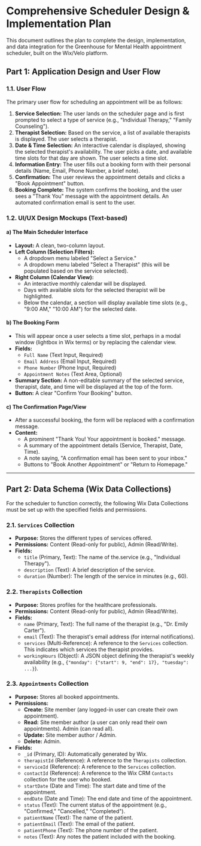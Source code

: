# Comprehensive Scheduler Design & Implementation Plan

This document outlines the plan to complete the design, implementation, and data integration for the Greenhouse for Mental Health appointment scheduler, built on the Wix/Velo platform.

## Part 1: Application Design and User Flow

### 1.1. User Flow

The primary user flow for scheduling an appointment will be as follows:

1.  **Service Selection:** The user lands on the scheduler page and is first prompted to select a type of service (e.g., "Individual Therapy," "Family Counseling").
2.  **Therapist Selection:** Based on the service, a list of available therapists is displayed. The user selects a therapist.
3.  **Date & Time Selection:** An interactive calendar is displayed, showing the selected therapist's availability. The user picks a date, and available time slots for that day are shown. The user selects a time slot.
4.  **Information Entry:** The user fills out a booking form with their personal details (Name, Email, Phone Number, a brief note).
5.  **Confirmation:** The user reviews the appointment details and clicks a "Book Appointment" button.
6.  **Booking Complete:** The system confirms the booking, and the user sees a "Thank You" message with the appointment details. An automated confirmation email is sent to the user.

### 1.2. UI/UX Design Mockups (Text-based)

#### a) The Main Scheduler Interface

*   **Layout:** A clean, two-column layout.
*   **Left Column (Selection Filters):**
    *   A dropdown menu labeled "Select a Service."
    *   A dropdown menu labeled "Select a Therapist" (this will be populated based on the service selected).
*   **Right Column (Calendar View):**
    *   An interactive monthly calendar will be displayed.
    *   Days with available slots for the selected therapist will be highlighted.
    *   Below the calendar, a section will display available time slots (e.g., "9:00 AM," "10:00 AM") for the selected date.

#### b) The Booking Form

*   This will appear once a user selects a time slot, perhaps in a modal window (lightbox in Wix terms) or by replacing the calendar view.
*   **Fields:**
    *   `Full Name` (Text Input, Required)
    *   `Email Address` (Email Input, Required)
    *   `Phone Number` (Phone Input, Required)
    *   `Appointment Notes` (Text Area, Optional)
*   **Summary Section:** A non-editable summary of the selected service, therapist, date, and time will be displayed at the top of the form.
*   **Button:** A clear "Confirm Your Booking" button.

#### c) The Confirmation Page/View

*   After a successful booking, the form will be replaced with a confirmation message.
*   **Content:**
    *   A prominent "Thank You! Your appointment is booked." message.
    *   A summary of the appointment details (Service, Therapist, Date, Time).
    *   A note saying, "A confirmation email has been sent to your inbox."
    *   Buttons to "Book Another Appointment" or "Return to Homepage."

---

## Part 2: Data Schema (Wix Data Collections)

For the scheduler to function correctly, the following Wix Data Collections must be set up with the specified fields and permissions.

### 2.1. `Services` Collection

*   **Purpose:** Stores the different types of services offered.
*   **Permissions:** Content (Read-only for public), Admin (Read/Write).
*   **Fields:**
    *   `title` (Primary, Text): The name of the.service (e.g., "Individual Therapy").
    *   `description` (Text): A brief description of the service.
    *   `duration` (Number): The length of the service in minutes (e.g., 60).

### 2.2. `Therapists` Collection

*   **Purpose:** Stores profiles for the healthcare professionals.
*   **Permissions:** Content (Read-only for public), Admin (Read/Write).
*   **Fields:**
    *   `name` (Primary, Text): The full name of the therapist (e.g., "Dr. Emily Carter").
    *   `email` (Text): The therapist's email address (for internal notifications).
    *   `services` (Multi-Reference): A reference to the `Services` collection. This indicates which services the therapist provides.
    *   `workingHours` (Object): A JSON object defining the therapist's weekly availability (e.g., `{"monday": {"start": 9, "end": 17}, "tuesday": ...}`).

### 2.3. `Appointments` Collection

*   **Purpose:** Stores all booked appointments.
*   **Permissions:**
    *   **Create:** Site member (any logged-in user can create their own appointment).
    *   **Read:** Site member author (a user can only read their own appointments). Admin (can read all).
    *   **Update:** Site member author / Admin.
    *   **Delete:** Admin.
*   **Fields:**
    *   `_id` (Primary, ID): Automatically generated by Wix.
    *   `therapistId` (Reference): A reference to the `Therapists` collection.
    *   `serviceId` (Reference): A reference to the `Services` collection.
    *   `contactId` (Reference): A reference to the Wix CRM `Contacts` collection for the user who booked.
    *   `startDate` (Date and Time): The start date and time of the appointment.
    *   `endDate` (Date and Time): The end date and time of the appointment.
    *   `status` (Text): The current status of the appointment (e.g., "Confirmed," "Cancelled," "Completed").
    *   `patientName` (Text): The name of the patient.
    *   `patientEmail` (Text): The email of the patient.
    *   `patientPhone` (Text): The phone number of the patient.
    *   `notes` (Text): Any notes the patient included with the booking.
